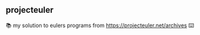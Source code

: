 ## projecteuler
:books:  my solution to eulers programs from https://projecteuler.net/archives
:keyboard:




